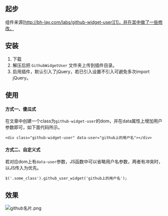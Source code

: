 ## 起步
组件来源[http://bh-lay.com/labs/github-widget-user][1]，并在其中做了一些修改。

## 安装
 1. 下载
 2. 解压后把 `GithubWidgetUser` 文件夹上传到插件目录。
 3. 启用插件，默认引入了jQuery，若已引入设置不引入可避免多次import jQuery。


<!--more-->


## 使用
#### 方式一、傻瓜式
在文章中创建一个class为`github-widget-user`的dom，并在data属性上增加用户参数即可，如下面代码所示。
```
<div class="github-widget-user" data-user="github上的用户名"></div>
```
#### 方式二、自定义式
若对应dom上有`data-user`参数，JS函数中可以省略用户名参数，两者有冲突时，以JS传入为优先。
```
$('.some_class').github_user_widget('github上的用户名');
```
## 效果

![github名片.png][3]


  [1]: http://bh-lay.com/labs/github-widget-user
  [3]: http://www.hongweipeng.com/usr/uploads/2015/12/3818505502.png
